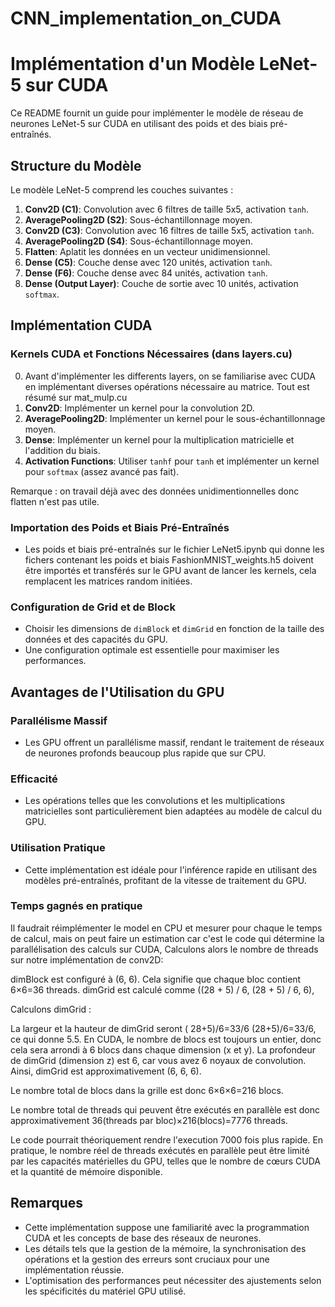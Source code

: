 # CNN_implementation_on_CUDA
# Implémentation d'un Modèle LeNet-5 sur CUDA

Ce README fournit un guide pour implémenter le modèle de réseau de neurones LeNet-5 sur CUDA en utilisant des poids et des biais pré-entraînés.

## Structure du Modèle

Le modèle LeNet-5 comprend les couches suivantes :

1. **Conv2D (C1)**: Convolution avec 6 filtres de taille 5x5, activation `tanh`.
2. **AveragePooling2D (S2)**: Sous-échantillonnage moyen.
3. **Conv2D (C3)**: Convolution avec 16 filtres de taille 5x5, activation `tanh`.
4. **AveragePooling2D (S4)**: Sous-échantillonnage moyen.
5. **Flatten**: Aplatit les données en un vecteur unidimensionnel.
6. **Dense (C5)**: Couche dense avec 120 unités, activation `tanh`.
7. **Dense (F6)**: Couche dense avec 84 unités, activation `tanh`.
8. **Dense (Output Layer)**: Couche de sortie avec 10 unités, activation `softmax`.

## Implémentation CUDA

### Kernels CUDA et Fonctions Nécessaires (dans layers.cu)
0. Avant d'implémenter les differents layers, on se familiarise avec CUDA en implémentant diverses opérations nécessaire au matrice. Tout est résumé sur mat_mulp.cu
1. **Conv2D**: Implémenter un kernel pour la convolution 2D.
2. **AveragePooling2D**: Implémenter un kernel pour le sous-échantillonnage moyen.
3. **Dense**: Implémenter un kernel pour la multiplication matricielle et l'addition du biais.
4. **Activation Functions**: Utiliser `tanhf` pour `tanh` et implémenter un kernel pour `softmax` (assez avancé pas fait).

Remarque : on travail déjà avec des données unidimentionnelles donc flatten n'est pas utile.

### Importation des Poids et Biais Pré-Entraînés

- Les poids et biais pré-entraînés sur le fichier LeNet5.ipynb qui donne les fichers contenant les poids et biais FashionMNIST_weights.h5 doivent être importés et transférés sur le GPU avant de lancer les kernels, cela remplacent les matrices random initiées.

### Configuration de Grid et de Block

- Choisir les dimensions de `dimBlock` et `dimGrid` en fonction de la taille des données et des capacités du GPU.
- Une configuration optimale est essentielle pour maximiser les performances.

## Avantages de l'Utilisation du GPU

### Parallélisme Massif

- Les GPU offrent un parallélisme massif, rendant le traitement de réseaux de neurones profonds beaucoup plus rapide que sur CPU.

### Efficacité

- Les opérations telles que les convolutions et les multiplications matricielles sont particulièrement bien adaptées au modèle de calcul du GPU.

### Utilisation Pratique

- Cette implémentation est idéale pour l'inférence rapide en utilisant des modèles pré-entraînés, profitant de la vitesse de traitement du GPU.

### Temps gagnés en pratique 

Il faudrait réimplémenter le model en CPU et mesurer pour chaque le temps de calcul, mais on peut faire un estimation car c'est le code qui détermine la parallélisation des calculs sur CUDA, Calculons alors le nombre de threads sur notre implémentation de conv2D:

dimBlock est configuré à (6, 6). Cela signifie que chaque bloc contient
6×6=36 threads. dimGrid est calculé comme ((28 + 5) / 6, (28 + 5) / 6, 6),

Calculons dimGrid :

La largeur et la hauteur de dimGrid seront  ( 28+5)/6=33/6 (28+5)/6=33/6, ce qui donne 5.5. En CUDA, le nombre de blocs est toujours un entier, donc cela sera arrondi à 6 blocs dans chaque dimension (x et y).
La profondeur de dimGrid (dimension z) est 6, car vous avez 6 noyaux de convolution.
Ainsi, dimGrid est approximativement (6, 6, 6).

Le nombre total de blocs dans la grille est donc
6×6×6=216 blocs.

Le nombre total de threads qui peuvent être exécutés en parallèle est donc approximativement 36(threads par bloc)×216(blocs)=7776 threads.

Le code pourrait théoriquement rendre l'execution 7000 fois plus rapide. En pratique, le nombre réel de threads exécutés en parallèle peut être limité par les capacités matérielles du GPU, telles que le nombre de cœurs CUDA et la quantité de mémoire disponible.

## Remarques

- Cette implémentation suppose une familiarité avec la programmation CUDA et les concepts de base des réseaux de neurones.
- Les détails tels que la gestion de la mémoire, la synchronisation des opérations et la gestion des erreurs sont cruciaux pour une implémentation réussie.
- L'optimisation des performances peut nécessiter des ajustements selon les spécificités du matériel GPU utilisé.

